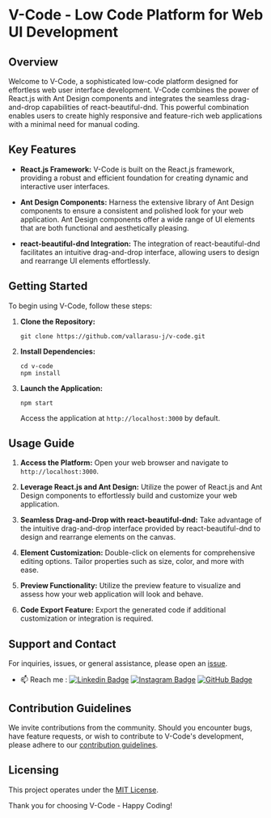 # V-Code - Low Code Platform for Web UI Development

## Overview

Welcome to V-Code, a sophisticated low-code platform designed for effortless web user interface development. V-Code combines the power of React.js with Ant Design components and integrates the seamless drag-and-drop capabilities of react-beautiful-dnd. This powerful combination enables users to create highly responsive and feature-rich web applications with a minimal need for manual coding.

## Key Features

- **React.js Framework:** V-Code is built on the React.js framework, providing a robust and efficient foundation for creating dynamic and interactive user interfaces.

- **Ant Design Components:** Harness the extensive library of Ant Design components to ensure a consistent and polished look for your web application. Ant Design components offer a wide range of UI elements that are both functional and aesthetically pleasing.

- **react-beautiful-dnd Integration:** The integration of react-beautiful-dnd facilitates an intuitive drag-and-drop interface, allowing users to design and rearrange UI elements effortlessly.

## Getting Started

To begin using V-Code, follow these steps:

1. **Clone the Repository:**
   ```
   git clone https://github.com/vallarasu-j/v-code.git
   ```

2. **Install Dependencies:**
   ```
   cd v-code
   npm install
   ```

3. **Launch the Application:**
   ```
   npm start
   ```
   Access the application at `http://localhost:3000` by default.

## Usage Guide

1. **Access the Platform:**
   Open your web browser and navigate to `http://localhost:3000`.

2. **Leverage React.js and Ant Design:**
   Utilize the power of React.js and Ant Design components to effortlessly build and customize your web application.

3. **Seamless Drag-and-Drop with react-beautiful-dnd:**
   Take advantage of the intuitive drag-and-drop interface provided by react-beautiful-dnd to design and rearrange elements on the canvas.

4. **Element Customization:**
   Double-click on elements for comprehensive editing options. Tailor properties such as size, color, and more with ease.

5. **Preview Functionality:**
   Utilize the preview feature to visualize and assess how your web application will look and behave.

6. **Code Export Feature:**
   Export the generated code if additional customization or integration is required.


## Support and Contact

For inquiries, issues, or general assistance, please open an [issue](https://github.com/vallarasu-j/v-code/issues).
- 📫 Reach me : 
  [![Linkedin Badge](https://img.shields.io/badge/-vallarasu-blue?style=flat-square&logo=Linkedin&logoColor=white&link=https://www.linkedin.com/in/vallarasu-j/)](https://www.linkedin.com/in/vallarasu-j/)
   [![Instagram Badge](https://img.shields.io/badge/-vallarasu.prince-833AB4?style=flat-square&logo=Instagram&logoColor=white&link=https://www.instagram.com/vallarasu.prince/)](https://www.instagram.com/vallarasu.prince/)
   [![GitHub Badge](https://img.shields.io/badge/-vallarasu-181717?style=flat-square&logo=GitHub&logoColor=white&link=https://github.com/vallarasu-j)](https://github.com/vallarasu-j/)

## Contribution Guidelines

We invite contributions from the community. Should you encounter bugs, have feature requests, or wish to contribute to V-Code's development, please adhere to our [contribution guidelines](CONTRIBUTING.md).

## Licensing

This project operates under the [MIT License](LICENSE).


Thank you for choosing V-Code - Happy Coding!